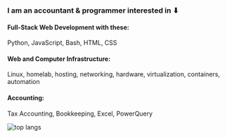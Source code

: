 ### I am an accountant & programmer interested in ⬇

#### Full-Stack Web Development with these:
Python, JavaScript, Bash, HTML, CSS

#### Web and Computer Infrastructure:
Linux, homelab, hosting, networking, hardware, virtualization, containers, automation

#### Accounting:
Tax Accounting, Bookkeeping, Excel, PowerQuery

![top langs](https://github-readme-stats-jay-griffins-projects.vercel.app/api/top-langs/?username=jaygriffinjay&layout=compact)
